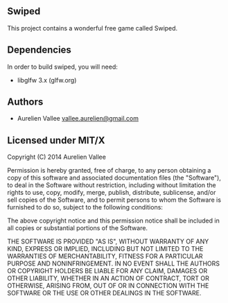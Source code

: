 Swiped
---------
This project contains a wonderful free game called Swiped.

Dependencies
------------
In order to build swiped, you will need:
- libglfw 3.x (glfw.org)

Authors
-------
- Aurelien Vallee <vallee.aurelien@gmail.com>

Licensed under MIT/X
--------------------
Copyright (C) 2014 Aurelien Vallee

Permission is hereby granted, free of charge, to any person obtaining a copy of
this software and associated documentation files (the "Software"), to deal in
the Software without restriction, including without limitation the rights to
use, copy, modify, merge, publish, distribute, sublicense, and/or sell copies
of the Software, and to permit persons to whom the Software is furnished to do
so, subject to the following conditions:

The above copyright notice and this permission notice shall be included in all
copies or substantial portions of the Software.

THE SOFTWARE IS PROVIDED "AS IS", WITHOUT WARRANTY OF ANY KIND, EXPRESS OR
IMPLIED, INCLUDING BUT NOT LIMITED TO THE WARRANTIES OF MERCHANTABILITY, FITNESS
FOR A PARTICULAR PURPOSE AND NONINFRINGEMENT. IN NO EVENT SHALL THE AUTHORS OR
COPYRIGHT HOLDERS BE LIABLE FOR ANY CLAIM, DAMAGES OR OTHER LIABILITY, WHETHER
IN AN ACTION OF CONTRACT, TORT OR OTHERWISE, ARISING FROM, OUT OF OR IN
CONNECTION WITH THE SOFTWARE OR THE USE OR OTHER DEALINGS IN THE SOFTWARE.
